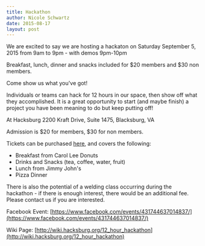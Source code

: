 ```yaml
---
title: Hackathon
author: Nicole Schwartz
date: 2015-08-17
layout: post
---
```


We are excited to say we are hosting a hackaton on Saturday September 5, 2015 from 9am to 9pm - with demos 9pm-10pm

Breakfast, lunch, dinner and snacks included for $20 members and $30 non members.

Come show us what you've got!

Individuals or teams can hack for 12 hours in our space, then show off what they accomplished. It is a great opportunity to start (and maybe finish) a project you have been meaning to do but keep putting off!

At Hacksburg 2200 Kraft Drive, Suite 1475, Blacksburg, VA

Admission is $20 for members, $30 for non members.

Tickets can be purchased [here](https://www.eventbrite.com/e/hackathon-tickets-18036724328), and covers the following:

  * Breakfast from Carol Lee Donuts
  * Drinks and Snacks (tea, coffee, water, fruit)
  * Lunch from Jimmy John's
  * Pizza Dinner

There is also the potential of a welding class occurring during the hackathon - if there is enough interest, there would be an additional fee. Please contact us if you are interested.

Facebook Event: [https://www.facebook.com/events/431744637014837/](https://www.facebook.com/events/431744637014837/)

Wiki Page: [http://wiki.hacksburg.org/12_hour_hackathon](http://wiki.hacksburg.org/12_hour_hackathon)
